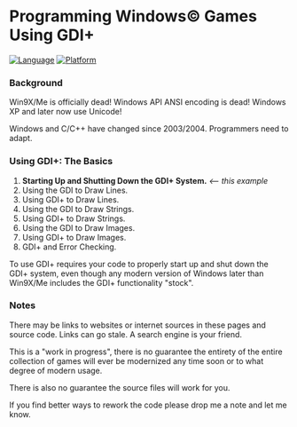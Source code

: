 # Programming Windows© Games Using GDI+

[![Language](https://img.shields.io/badge/Language%20-C++-blue.svg)](https://github.com/GeorgePimpleton/Win32-games/)
[![Platform](https://img.shields.io/badge/Platform%20-Win32-blue.svg)](https://github.com/GeorgePimpleton/Win32-games/)

### Background

Win9X/Me is officially dead!  Windows API ANSI encoding is dead!  Windows XP and later now use Unicode!

Windows and C/C++ have changed since 2003/2004.  Programmers need to adapt.

### Using GDI+: The Basics

1. **Starting Up and Shutting Down the GDI+ System.**  *<-- this example*
2. Using the GDI to Draw Lines.
3. Using GDI+ to Draw Lines.
4. Using the GDI to Draw Strings.
5. Using GDI+ to Draw Strings.
6. Using the GDI to Draw Images.
7. Using GDI+ to Draw Images.
8. GDI+ and Error Checking.

To use GDI+ requires your code to properly start up and shut down the GDI+ system, even though any modern version of Windows later than Win9X/Me includes the GDI+ functionality "stock".

### Notes

There may be links to websites or internet sources in these pages and source code. Links can go stale. A search engine is your friend.

This is a "work in progress", there is no guarantee the entirety of the entire collection of games will ever be modernized any time soon or to what degree of modern usage.

There is also no guarantee the source files will work for you.

If you find better ways to rework the code please drop me a note and let me know.
